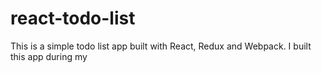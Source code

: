 # react-todo-list

This is a simple todo list app built with React, Redux and Webpack. I built this app during my
